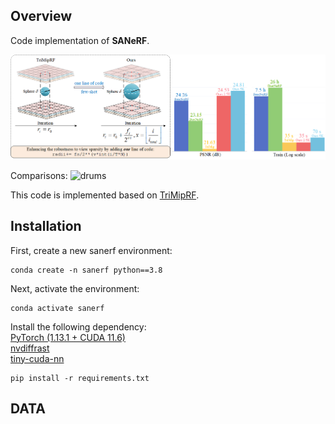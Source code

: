 ## Overview
Code implementation of **SANeRF**.  

![overview](/overview/overview.png)  

Comparisons:
<img src="/overview/drums.gif" width="600" height="300" alt="drums">

This code is implemented based on [TriMipRF](https://github.com/wbhu/Tri-MipRF).   
## Installation
First, create a new sanerf environment:
```
conda create -n sanerf python==3.8
```
Next, activate the environment:
```
conda activate sanerf
```
Install the following dependency:  
[PyTorch (1.13.1 + CUDA 11.6)](https://pytorch.org/get-started/locally/)  
[nvdiffrast](https://nvlabs.github.io/nvdiffrast/)  
[tiny-cuda-nn](https://github.com/NVlabs/tiny-cuda-nn)
```
pip install -r requirements.txt
```

## DATA 

